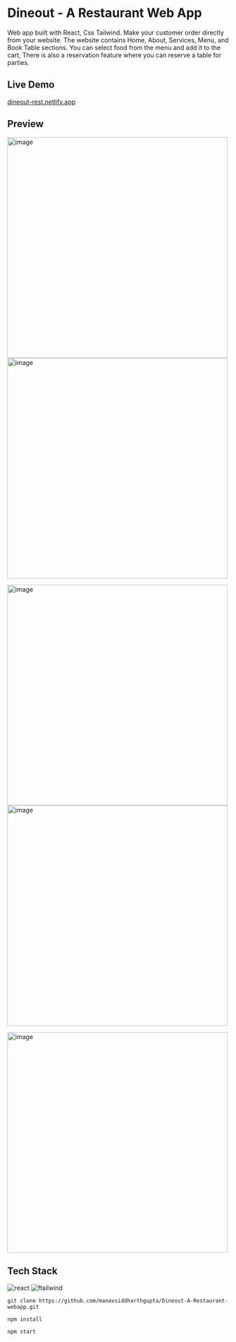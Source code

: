# Dineout - A Restaurant Web App

Web app built with React, Css Tailwind. Make your 
customer order directly from your website. The 
website contains Home, About, Services, Menu, and 
Book Table sections. You can select food from the 
menu and add it to the cart, There is also a 
reservation feature where you can reserve a table 
for parties.

## Live Demo

[dineout-rest.netlify.app](https://dineout-rest.netlify.app/)

## Preview

<img width="500" alt="image" src="https://user-images.githubusercontent.com/79929708/210957244-a9d5809a-d77a-4175-a3a9-bcff0b30cdd9.png">  <img width="500" alt="image" src="https://user-images.githubusercontent.com/79929708/210957155-914fef65-cb70-4c1f-a9d7-f0fdddc7757a.png">


<img width="500" alt="image" src="https://user-images.githubusercontent.com/79929708/210957547-230bb4a0-3990-4227-8ee3-56d167653a49.png">  <img width="500" alt="image" src="https://user-images.githubusercontent.com/79929708/210957403-cd6f1216-343b-45e3-baf4-4f7b4a1bf209.png">

<img width="500" alt="image" src="https://user-images.githubusercontent.com/79929708/210957345-c96c435c-963b-4c3a-8abd-55b2ad34896f.png">


## Tech Stack

<img src="https://img.shields.io/badge/React-20232A?style=for-the-badge&logo=react&logoColor=61DAFB" alt="react" />   <img src="https://img.shields.io/badge/Tailwind_CSS-38B2AC?style=for-the-badge&logo=tailwind-css&logoColor=white" alt="ftailwind" /> 

```
git clone https://github.com/manavsiddharthgupta/Dineout-A-Restaurant-webapp.git

npm install

npm start
```

